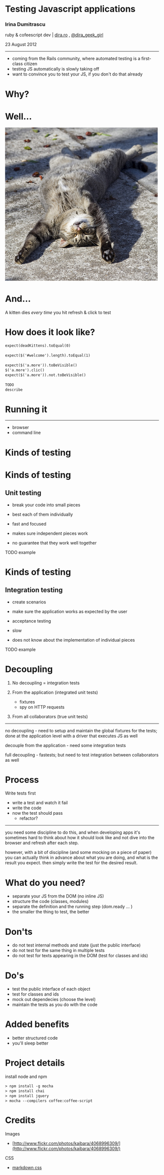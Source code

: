 # Testing Javascript applications

### Irina Dumitrascu

ruby & cofeescript dev | [dira.ro](http://dira.ro) ,  [@dira\_geek\_girl](http://twitter.com/dira_geek_girl)

23 August 2012

___
* coming from the Rails community, where automated testing is a first-class citizen
* testing JS automatically is slowly taking off
* want to convince you to test your JS, if you don't do that already


# Why?


# Well…

![](/images/sleep.jpg)


# And…

A kitten dies *every time* you hit refresh & click to test


# How does it look like?

    expect(deadKittens).toEqual(0)

    expect($('#welcome').length).toEqual(1)

    expect($('a.more')).toBeVisible()
    $('a.more').clic()
    expect($('a.more')).not.toBeVisible()

    TODO
    describe



# Running it

___

* browser
* command line

# Kinds of testing

# Kinds of testing

## Unit testing

* break your code into small pieces
* best each of them individually

* fast and focused
* makes sure independent pieces work
* no guarantee that they work well together

TODO example


# Kinds of testing

## Integration testing

* create scenarios
* make sure the application works as expected by the user
* acceptance testing

* slow
* does not know about the implementation of individual pieces


TODO example


# Decoupling

1. No decoupling = integration tests


1. From the application (integrated unit tests)
    * fixtures
    * spy on HTTP requests

1. From all collaborators (true unit tests)

___

no decoupling - need to setup and maintain the global fixtures for the tests; done at the application level with a driver that executes JS as well

decouple from the application - need some integration tests

full decoupling - fastests; but need to test integration between collaborators as well

# Process

Write tests first

* write a test and watch it fail
* write the code
* now the test should pass
  * refactor?

___
you need some discipline to do this, and when developing apps it's sometimes hard to think about how it should look like and not dive into the browser and refresh after each step.

however, with a bit of discipline (and some mocking on a piece of paper) you can actually think in advance about what you are doing, and what is the result you expect. then simply write the test for the desired result.
</div>

# What do you need?

* separate your JS from the DOM (no inline JS)
* structure the code (classes, modules)
* separate the definition and the running step (dom.ready … )
* the smaller the thing to test, the better


# Don'ts

* do not test internal methods and state (just the public interface)
* do not test for the same thing in multiple tests
* do not test for texts appearing in the DOM (test for classes and ids)


# Do's

* test the public interface of each object
* test for classes and ids
* mock out dependecies (choose the level)
* maintain the tests as you do with the code

# Added benefits

* better structured code
* you'll sleep better

# Project details

install node and npm

    > npm install -g mocha
    > npm install chai
    > npm install jquery
    > mocha --compilers coffee:coffee-script


# Credits


Images
* [http://www.flickr.com/photos/kaibara/4068996309/](http://www.flickr.com/photos/kaibara/4068996309/)

CSS
* [markdown css](http://kevinburke.bitbucket.org/markdowncss/)
